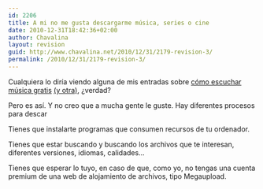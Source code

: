 ```yaml
---
id: 2206
title: A mi no me gusta descargarme música, series o cine
date: 2010-12-31T18:42:36+02:00
author: Chavalina
layout: revision
guid: http://www.chavalina.net/2010/12/31/2179-revision-3/
permalink: /2010/12/31/2179-revision-3/
---
```

Cualquiera lo diría viendo alguna de mis entradas sobre [cómo escuchar música gratis](http://www.chavalina.net/2006/10/26/post-751/) [(y otra)](http://www.chavalina.net/2009/01/19/escuchar-musica-gratis-mola-iii-spotify-esa-maravilla/), ¿verdad?

Pero es así. Y no creo que a mucha gente le guste. Hay diferentes procesos para descar

Tienes que instalarte programas que consumen recursos de tu ordenador.

Tienes que estar buscando y buscando los archivos que te interesan, diferentes versiones, idiomas, calidades…

Tienes que esperar lo tuyo, en caso de que, como yo, no tengas una cuenta premium de una web de alojamiento de archivos, tipo Megaupload.